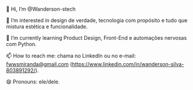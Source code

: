 👋 Hi, I’m @Wanderson-stech

👀 I’m interested in design de verdade, tecnologia com propósito e tudo que mistura estética e funcionalidade.

🌱 I’m currently learning Product Design, Front-End e automações nervosas com Python.

📫 How to reach me: chama no LinkedIn ou no e-mail: fwwsmiranda@gmail.com (https://www.linkedin.com/in/wanderson-silva-803891292/).

😄 Pronouns: ele/dele.

<!---
Wanderson-stech/Wanderson-stech is a ✨ special ✨ repository because its `README.md` (this file) appears on your GitHub profile.
You can click the Preview link to take a look at your changes.
--->
